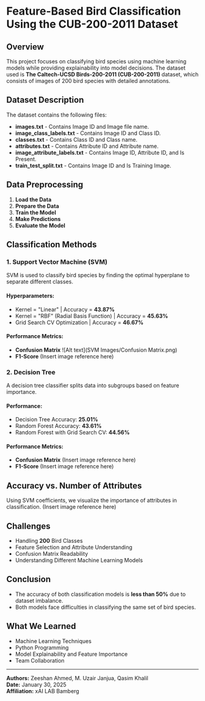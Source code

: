 # Feature-Based Bird Classification Using the CUB-200-2011 Dataset

## Overview
This project focuses on classifying bird species using machine learning models while providing explainability into model decisions. The dataset used is **The Caltech-UCSD Birds-200-2011 (CUB-200-2011)** dataset, which consists of images of 200 bird species with detailed annotations.

## Dataset Description
The dataset contains the following files:

- **images.txt** - Contains Image ID and Image file name.
- **image_class_labels.txt** - Contains Image ID and Class ID.
- **classes.txt** - Contains Class ID and Class name.
- **attributes.txt** - Contains Attribute ID and Attribute name.
- **image_attribute_labels.txt** - Contains Image ID, Attribute ID, and Is Present.
- **train_test_split.txt** - Contains Image ID and Is Training Image.

## Data Preprocessing
1. **Load the Data**
2. **Prepare the Data**
3. **Train the Model**
4. **Make Predictions**
5. **Evaluate the Model**

## Classification Methods
### 1. Support Vector Machine (SVM)
SVM is used to classify bird species by finding the optimal hyperplane to separate different classes.

#### Hyperparameters:
- Kernel = "Linear" | Accuracy = **43.87%**
- Kernel = "RBF" (Radial Basis Function) | Accuracy = **45.63%**
- Grid Search CV Optimization | Accuracy = **46.67%**

#### Performance Metrics:
- **Confusion Matrix** ![Alt text](SVM Images/Confusion Matrix.png)
- **F1-Score** (Insert image reference here)

### 2. Decision Tree
A decision tree classifier splits data into subgroups based on feature importance.

#### Performance:
- Decision Tree Accuracy: **25.01%**
- Random Forest Accuracy: **43.61%**
- Random Forest with Grid Search CV: **44.56%**

#### Performance Metrics:
- **Confusion Matrix** (Insert image reference here)
- **F1-Score** (Insert image reference here)

## Accuracy vs. Number of Attributes
Using SVM coefficients, we visualize the importance of attributes in classification. (Insert image reference here)

## Challenges
- Handling **200** Bird Classes
- Feature Selection and Attribute Understanding
- Confusion Matrix Readability
- Understanding Different Machine Learning Models

## Conclusion
- The accuracy of both classification models is **less than 50%** due to dataset imbalance.
- Both models face difficulties in classifying the same set of bird species.

## What We Learned
- Machine Learning Techniques
- Python Programming
- Model Explainability and Feature Importance
- Team Collaboration

---
**Authors:** Zeeshan Ahmed, M. Uzair Janjua, Qasim Khalil  
**Date:** January 30, 2025  
**Affiliation:** xAI LAB Bamberg

